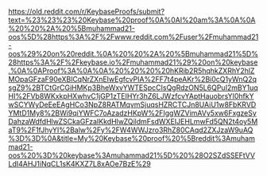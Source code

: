 https://old.reddit.com/r/KeybaseProofs/submit?text=%23%23%23%20Keybase%20proof%0A%0AI%20am%3A%0A%0A%20%20%2A%20%5Bmuhammad21-oos%5D%28https%3A%2F%2Fwww.reddit.com%2Fuser%2Fmuhammad21-oos%29%20on%20reddit.%0A%20%20%2A%20%5Bmuhammad21%5D%28https%3A%2F%2Fkeybase.io%2Fmuhammad21%29%20on%20keybase.%0A%0AProof%3A%0A%0A%20%20%20%20hKRib2R5hqhkZXRhY2hlZMOpaGFzaF90eXBlCqNrZXnEIwEgfcvPIA%2FF7t4peAKr%2Bi0cQ1yWnQ2qsgZ9%2BTCtGrCGiHMKp3BheWxvYWTESpcCIsQgRdzON5L6QPuI2mBY1uqHI%2FVb8WKxkpHXwhvC1jGP1zTEIHYr3hZ6LJWzfcvYAptHauobrsYI0hfkYwSCYWyDeEeEAgHCo3NpZ8RATMqvmSjuqsHZRCTCJn8UAiU1w8FbKRVDYMtD1My8%2BWi9qiYWFC7oAzadzHKpW%2FIggWZVimAVy5xw6FxgzeSyDahzaWdfdHlwZSCkaGFzaIKkdHlwZQildmFsdWXEIJEHLmwFd5QN2t4oy5MaT9%2F1fJhyYI%2Balw%2Fy%2FW4WWJzro3RhZ80CAqd2ZXJzaW9uAQ%3D%3D%0A&title=My%20Keybase%20proof%20%5Breddit%3Amuhammad21-oos%20%3D%20keybase%3Amuhammad21%5D%20%28O2SZdSSEFtVVLdI4AHJ1iNqCL1sK4KXZ7L8xAOe7BzE%29
